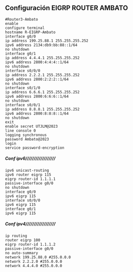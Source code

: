 ## Configuración EIGRP ROUTER AMBATO
    #Router3-Ambato
    enable
    configure terminal
    hostname R-EIGRP-Ambato
    interface g0/0
    ip address 199.25.88.1 255.255.255.252
    ipv6 address 2134:db9:bb:88::1/64
    no shutdown
    interface g0/1
    ip address 4.4.4.1 255.255.255.252
    ipv6 address 2800:4:4:4::1/64
    no shutdown
    interface s0/0/0
    ip address 2.2.2.1 255.255.255.252
    ipv6 address 2800:2:2:2::1/64
    no shutdown
    interface s0/1/0
    ip address 6.6.6.1 255.255.255.252
    ipv6 address 2800:6:6:6::1/64
    no shutdown
    interface s0/0/1
    ip address 8.8.8.1 255.255.255.252
    ipv6 address 2800:8:8:8::1/64
    no shutdown
    exit
    enable secret UTJLM@2023
    line console 0
    logging synchronous
    password Ambato@2023
    login
    service password-encryption
##### Conf ipv6//////////////////
    ipv6 unicast-routing
    ipv6 router eigrp 115
    eigrp router-id 1.1.1.1
    passive-interface g0/0
    no shutdown
    interface g0/0
    ipv6 eigrp 115
    interface s0/0/0
    ipv6 eigrp 115
    interface g0/1
    ipv6 eigrp 115
##### Conf ipv4//////////////////
    ip routing
    router eigrp 100
    eigrp router-id 1.1.1.2
    passive-interface g0/0
    no auto-summary
    network 199.25.88.0 #255.0.0.0
    network 2.2.2.0 #255.0.0.0
    network 4.4.4.0 #255.0.0.0